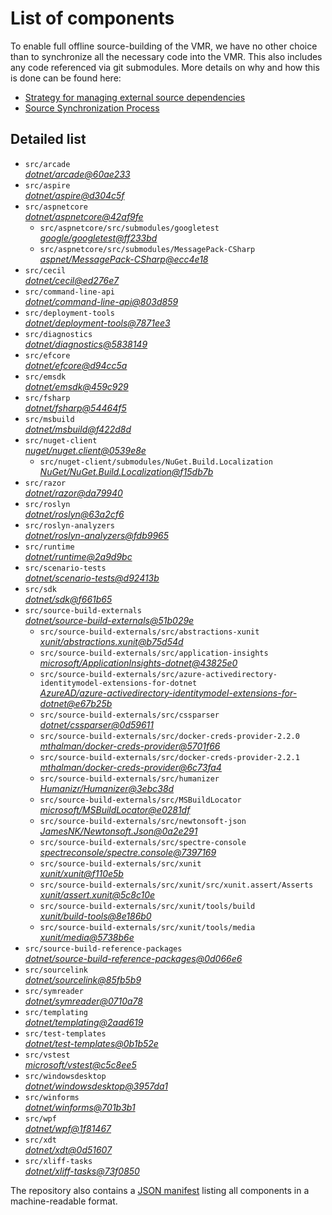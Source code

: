 ﻿# List of components

To enable full offline source-building of the VMR, we have no other choice than to synchronize all the necessary code into the VMR. This also includes any code referenced via git submodules. More details on why and how this is done can be found here:
- [Strategy for managing external source dependencies](src/arcade/Documentation/UnifiedBuild/VMR-Strategy-For-External-Source.md)
- [Source Synchronization Process](src/arcade/Documentation/UnifiedBuild/VMR-Design-And-Operation.md#source-synchronization-process)

## Detailed list

<!-- component list beginning -->
- `src/arcade`  
*[dotnet/arcade@60ae233](https://github.com/dotnet/arcade/tree/60ae233c3d77f11c5fdb53e570b64d503b13ba59)*
- `src/aspire`  
*[dotnet/aspire@d304c5f](https://github.com/dotnet/aspire/tree/d304c5f6f15bcd4f34f1841b33870cfab88e6937)*
- `src/aspnetcore`  
*[dotnet/aspnetcore@42af9fe](https://github.com/dotnet/aspnetcore/tree/42af9fe6ddd7c3f9cde04ac003bf97509881873b)*
    - `src/aspnetcore/src/submodules/googletest`  
    *[google/googletest@ff233bd](https://github.com/google/googletest/tree/ff233bdd4cac0a0bf6e5cd45bda3406814cb2796)*
    - `src/aspnetcore/src/submodules/MessagePack-CSharp`  
    *[aspnet/MessagePack-CSharp@ecc4e18](https://github.com/aspnet/MessagePack-CSharp/tree/ecc4e18ad7a0c7db51cd7e3d2997a291ed01444d)*
- `src/cecil`  
*[dotnet/cecil@ed276e7](https://github.com/dotnet/cecil/tree/ed276e79e30bffc3e6405afa8a9323ec7e67c700)*
- `src/command-line-api`  
*[dotnet/command-line-api@803d859](https://github.com/dotnet/command-line-api/tree/803d8598f98fb4efd94604b32627ee9407f246db)*
- `src/deployment-tools`  
*[dotnet/deployment-tools@7871ee3](https://github.com/dotnet/deployment-tools/tree/7871ee378dce87b64d930d4f33dca9c888f4034d)*
- `src/diagnostics`  
*[dotnet/diagnostics@5838149](https://github.com/dotnet/diagnostics/tree/5838149521e80185e0dbe79720bd9ce6e81d2d35)*
- `src/efcore`  
*[dotnet/efcore@d94cc5a](https://github.com/dotnet/efcore/tree/d94cc5a79cb9d557485a95fba59ee3738c46aa81)*
- `src/emsdk`  
*[dotnet/emsdk@459c929](https://github.com/dotnet/emsdk/tree/459c92904b224d125a350a3f3e431fe90152a95e)*
- `src/fsharp`  
*[dotnet/fsharp@54464f5](https://github.com/dotnet/fsharp/tree/54464f520298ad6e436619a381e43c79694bb19a)*
- `src/msbuild`  
*[dotnet/msbuild@f422d8d](https://github.com/dotnet/msbuild/tree/f422d8d7dfe0a7115b11b31470215ad6b7723138)*
- `src/nuget-client`  
*[nuget/nuget.client@0539e8e](https://github.com/nuget/nuget.client/tree/0539e8e2516f708c834cb606340c7c9a110f96b3)*
    - `src/nuget-client/submodules/NuGet.Build.Localization`  
    *[NuGet/NuGet.Build.Localization@f15db7b](https://github.com/NuGet/NuGet.Build.Localization/tree/f15db7b7c6f5affbea268632ef8333d2687c8031)*
- `src/razor`  
*[dotnet/razor@da79940](https://github.com/dotnet/razor/tree/da79940a3af779e3dc973baa1e4e6ebfa100abe1)*
- `src/roslyn`  
*[dotnet/roslyn@63a2cf6](https://github.com/dotnet/roslyn/tree/63a2cf641e32073c432a505dd899d9e2ea7abbd2)*
- `src/roslyn-analyzers`  
*[dotnet/roslyn-analyzers@fdb9965](https://github.com/dotnet/roslyn-analyzers/tree/fdb9965ce68c1f4e1c0ff301488adf9caa958615)*
- `src/runtime`  
*[dotnet/runtime@2a9d9bc](https://github.com/dotnet/runtime/tree/2a9d9bc6274412cec94d561c999d060df0e53457)*
- `src/scenario-tests`  
*[dotnet/scenario-tests@d92413b](https://github.com/dotnet/scenario-tests/tree/d92413b87d36250859d8cb51ff69a03b5f5c4cab)*
- `src/sdk`  
*[dotnet/sdk@f661b65](https://github.com/dotnet/sdk/tree/f661b6539cda3be3da733e2fb9d8fe8331d59b44)*
- `src/source-build-externals`  
*[dotnet/source-build-externals@51b029e](https://github.com/dotnet/source-build-externals/tree/51b029e3272f35af0af337823cd122725f316c69)*
    - `src/source-build-externals/src/abstractions-xunit`  
    *[xunit/abstractions.xunit@b75d54d](https://github.com/xunit/abstractions.xunit/tree/b75d54d73b141709f805c2001b16f3dd4d71539d)*
    - `src/source-build-externals/src/application-insights`  
    *[microsoft/ApplicationInsights-dotnet@43825e0](https://github.com/microsoft/ApplicationInsights-dotnet/tree/43825e06a22cdfb702fc199a7ba99a7d541d48c6)*
    - `src/source-build-externals/src/azure-activedirectory-identitymodel-extensions-for-dotnet`  
    *[AzureAD/azure-activedirectory-identitymodel-extensions-for-dotnet@e67b25b](https://github.com/AzureAD/azure-activedirectory-identitymodel-extensions-for-dotnet/tree/e67b25be77532af9ba405670b34b4d263d505fde)*
    - `src/source-build-externals/src/cssparser`  
    *[dotnet/cssparser@0d59611](https://github.com/dotnet/cssparser/tree/0d59611784841735a7778a67aa6e9d8d000c861f)*
    - `src/source-build-externals/src/docker-creds-provider-2.2.0`  
    *[mthalman/docker-creds-provider@5701f66](https://github.com/mthalman/docker-creds-provider/tree/5701f6667c1fbd805684857baaa860383bbdfed7)*
    - `src/source-build-externals/src/docker-creds-provider-2.2.1`  
    *[mthalman/docker-creds-provider@6c73fa4](https://github.com/mthalman/docker-creds-provider/tree/6c73fa4784795ae07f49305a057abf5c473d2adb)*
    - `src/source-build-externals/src/humanizer`  
    *[Humanizr/Humanizer@3ebc38d](https://github.com/Humanizr/Humanizer/tree/3ebc38de585fc641a04b0e78ed69468453b0f8a1)*
    - `src/source-build-externals/src/MSBuildLocator`  
    *[microsoft/MSBuildLocator@e0281df](https://github.com/microsoft/MSBuildLocator/tree/e0281df33274ac3c3e22acc9b07dcb4b31d57dc0)*
    - `src/source-build-externals/src/newtonsoft-json`  
    *[JamesNK/Newtonsoft.Json@0a2e291](https://github.com/JamesNK/Newtonsoft.Json/tree/0a2e291c0d9c0c7675d445703e51750363a549ef)*
    - `src/source-build-externals/src/spectre-console`  
    *[spectreconsole/spectre.console@7397169](https://github.com/spectreconsole/spectre.console/tree/7397169a2757dc3657598bdea4ac222c0f283425)*
    - `src/source-build-externals/src/xunit`  
    *[xunit/xunit@f110e5b](https://github.com/xunit/xunit/tree/f110e5bee5dfd4c08339587c9c3df9292fcb597c)*
    - `src/source-build-externals/src/xunit/src/xunit.assert/Asserts`  
    *[xunit/assert.xunit@5c8c10e](https://github.com/xunit/assert.xunit/tree/5c8c10e085eb42f39f2fe0b40c94bf56649eb0a4)*
    - `src/source-build-externals/src/xunit/tools/build`  
    *[xunit/build-tools@8e186b0](https://github.com/xunit/build-tools/tree/8e186b0f8e398796e75453f3f18952b06d29fdfd)*
    - `src/source-build-externals/src/xunit/tools/media`  
    *[xunit/media@5738b6e](https://github.com/xunit/media/tree/5738b6e86f08e0389c4392b939c20e3eca2d9822)*
- `src/source-build-reference-packages`  
*[dotnet/source-build-reference-packages@0d066e6](https://github.com/dotnet/source-build-reference-packages/tree/0d066e61a30c2599d0ced871ea45acf0e10571af)*
- `src/sourcelink`  
*[dotnet/sourcelink@85fb5b9](https://github.com/dotnet/sourcelink/tree/85fb5b9ab7a4d308ccac2c376fb4661df5e752ce)*
- `src/symreader`  
*[dotnet/symreader@0710a78](https://github.com/dotnet/symreader/tree/0710a7892d89999956e8808c28e9dd0512bd53f3)*
- `src/templating`  
*[dotnet/templating@2aad619](https://github.com/dotnet/templating/tree/2aad6193928e85f0ecffa0590d55baa4b2f84323)*
- `src/test-templates`  
*[dotnet/test-templates@0b1b52e](https://github.com/dotnet/test-templates/tree/0b1b52e10bf70c53ed9fc63da52281b7d10ddd48)*
- `src/vstest`  
*[microsoft/vstest@c5c8ee5](https://github.com/microsoft/vstest/tree/c5c8ee586c6bd58eee6e845aee32e88f789c127d)*
- `src/windowsdesktop`  
*[dotnet/windowsdesktop@3957da1](https://github.com/dotnet/windowsdesktop/tree/3957da14ec88a553463a9b3c4e73a6b31d8a7d74)*
- `src/winforms`  
*[dotnet/winforms@701b3b1](https://github.com/dotnet/winforms/tree/701b3b197e0bbabd5584a31eee20ec8c57d2330f)*
- `src/wpf`  
*[dotnet/wpf@1f81467](https://github.com/dotnet/wpf/tree/1f81467674f90e0831a8c734e32aa01fbdbe1044)*
- `src/xdt`  
*[dotnet/xdt@0d51607](https://github.com/dotnet/xdt/tree/0d51607fb791c51a14b552ed24fe3430c252148b)*
- `src/xliff-tasks`  
*[dotnet/xliff-tasks@73f0850](https://github.com/dotnet/xliff-tasks/tree/73f0850939d96131c28cf6ea6ee5aacb4da0083a)*
<!-- component list end -->

The repository also contains a [JSON manifest](https://github.com/dotnet/dotnet/blob/main/src/source-manifest.json) listing all components in a machine-readable format.
